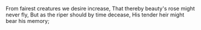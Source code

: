 From fairest creatures we desire increase,
That thereby beauty's rose might never fly,
But as the riper should by time decease,
His tender heir might bear his memory;
